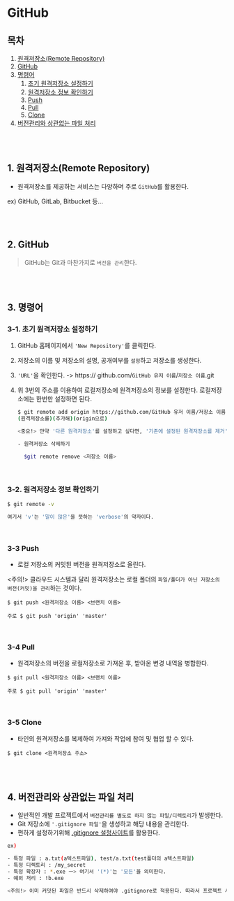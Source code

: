 # GitHub

## 목차

1. [원격저장소(Remote Repository)](#1-원격저장소remote-repository)
2. [GitHub](#2-github)
3. [명령어](#3-명령어)
    1. [초기 원격저장소 설정하기](#3-1-초기-원격저장소-설정하기)
    2. [원격저장소 정보 확인하기](#3-2-원격저장소-정보-확인하기)
    3. [Push](#3-3-push)
    4. [Pull](#3-4-pull)
    5. [Clone](#3-5-clone)
4. [버전관리와 상관없는 파일 처리](#4-버전관리와-상관없는-파일-처리)

<br>
<br>

## 1. 원격저장소(Remote Repository)

-   원격저장소를 제공하는 서비스는 다양하며 주로 `GitHub`를 활용한다.

ex) GitHub, GitLab, Bitbucket 등...

<br>
<br>

## 2. GitHub

> GitHub는 Git과 마찬가지로 `버전을 관리`한다.

<br>
<br>

## 3. 명령어

### 3-1. 초기 원격저장소 설정하기

1. GitHub 홈페이지에서 `'New Repository'`를 클릭한다.
2. 저장소의 이름 및 저장소의 설명, 공개여부를 `설정`하고 저장소를 생성한다.
3. `'URL'`을 확인한다. -> https:// github.com/`GitHub 유저 이름`/`저장소 이름`.git
4. 위 3번의 주소를 이용하여 로컬저장소에 원격저장소의 정보를 설정한다. 로컬저장소에는 한번만 설정하면 된다.

    ```bash
    $ git remote add origin https://github.com/GitHub 유저 이름/저장소 이름.git
    (원격저장소를)(추가해)(origin으로)

    <중요!> 만약 '다른 원격저장소'를 설정하고 싶다면, '기존에 설정된 원격저장소를 제거'하고 다시 원하는 원격저장소로 설정하여야 한다.

    - 원격저장소 삭제하기

      $git remote remove <저장소 이름>
    ```

<br>

### 3-2. 원격저장소 정보 확인하기

```bash
$ git remote -v

여기서 'v'는 '말이 많은'을 뜻하는 'verbose'의 약자이다.
```

<br>

### 3-3 Push

-   로컬 저장소의 커밋된 버전을 원격저장소로 올린다.

<주의!> 클라우드 시스템과 달리 원격저장소는 로컬 폴더의 `파일/폴더가 아닌 저장소의 버전(커밋)을 관리`하는 것이다.

```
$ git push <원격저장소 이름> <브랜치 이름>

주로 $ git push 'origin' 'master'
```

<br>

### 3-4 Pull

-   원격저장소의 버전을 로컬저장소로 가져온 후, 받아온 변경 내역을 병합한다.

```
$ git pull <원격저장소 이름> <브랜치 이름>

주로 $ git pull 'origin' 'master'
```

<br>

### 3-5 Clone

-   타인의 원격저장소를 복제하여 가져와 작업에 참여 및 협업 할 수 있다.

```
$ git clone <원격저장소 주소>
```

<br>
<br>

## 4. 버전관리와 상관없는 파일 처리

-   일반적인 개발 프로젝트에서 `버전관리를 별도로 하지 않는 파일/디렉토리`가 발생한다.
-   Git 저장소에 `'.gitignore 파일'`을 생성하고 해당 내용을 관리한다.
-   편하게 설정하기위해 [.gitignore 설정사이트](https://gitignore.io)를 활용한다.

```bash
ex)

- 특정 파일 : a.txt(a텍스트파일), test/a.txt(test폴더의 a텍스트파일)
- 특정 디렉토리 : /my_secret
- 특정 확장자 : *.exe ㅡ> 여기서 '(*)'는 '모든'을 의미한다.
- 예외 처리 : !b.exe

<주의!> 이미 커밋된 파일은 반드시 삭제하여야 .gitignore로 적용된다. 따라서 프로젝트 시작전 미리 설정해둘 필요가 있다.
```
